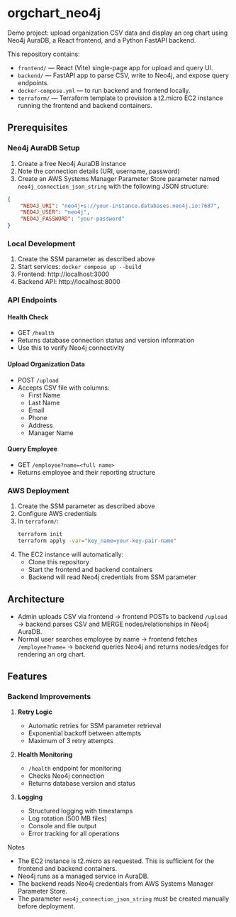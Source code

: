 # orgchart_neo4j

Demo project: upload organization CSV data and display an org chart using Neo4j AuraDB, a React frontend, and a Python FastAPI backend.

This repository contains:
- `frontend/` — React (Vite) single-page app for upload and query UI.
- `backend/` — FastAPI app to parse CSV, write to Neo4j, and expose query endpoints.
- `docker-compose.yml` — to run backend and frontend locally.
- `terraform/` — Terraform template to provision a t2.micro EC2 instance running the frontend and backend containers.

## Prerequisites

### Neo4j AuraDB Setup
1. Create a free Neo4j AuraDB instance
2. Note the connection details (URI, username, password)
3. Create an AWS Systems Manager Parameter Store parameter named `neo4j_connection_json_string` with the following JSON structure:
```json
{
    "NEO4J_URI": "neo4j+s://your-instance.databases.neo4j.io:7687",
    "NEO4J_USER": "neo4j",
    "NEO4J_PASSWORD": "your-password"
}
```

### Local Development
1. Create the SSM parameter as described above
2. Start services: `docker compose up --build`
3. Frontend: http://localhost:3000
4. Backend API: http://localhost:8000

### API Endpoints

#### Health Check
- GET `/health`
- Returns database connection status and version information
- Use this to verify Neo4j connectivity

#### Upload Organization Data
- POST `/upload`
- Accepts CSV file with columns:
  - First Name
  - Last Name
  - Email
  - Phone
  - Address
  - Manager Name

#### Query Employee
- GET `/employee?name=<full name>`
- Returns employee and their reporting structure

### AWS Deployment
1. Create the SSM parameter as described above
2. Configure AWS credentials
3. In `terraform/`:
   ```bash
   terraform init
   terraform apply -var="key_name=your-key-pair-name"
   ```
4. The EC2 instance will automatically:
   - Clone this repository
   - Start the frontend and backend containers
   - Backend will read Neo4j credentials from SSM parameter

## Architecture
- Admin uploads CSV via frontend -> frontend POSTs to backend `/upload` -> backend parses CSV and MERGE nodes/relationships in Neo4j AuraDB.
- Normal user searches employee by name -> frontend fetches `/employee?name=` -> backend queries Neo4j and returns nodes/edges for rendering an org chart.

## Features

### Backend Improvements
1. **Retry Logic**
   - Automatic retries for SSM parameter retrieval
   - Exponential backoff between attempts
   - Maximum of 3 retry attempts

2. **Health Monitoring**
   - `/health` endpoint for monitoring
   - Checks Neo4j connection
   - Returns database version and status

3. **Logging**
   - Structured logging with timestamps
   - Log rotation (500 MB files)
   - Console and file output
   - Error tracking for all operations

Notes
- The EC2 instance is t2.micro as requested. This is sufficient for the frontend and backend containers.
- Neo4j runs as a managed service in AuraDB.
- The backend reads Neo4j credentials from AWS Systems Manager Parameter Store.
- The parameter `neo4j_connection_json_string` must be created manually before deployment.
